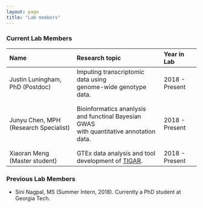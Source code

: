 ```yaml
---
layout: page
title: "Lab members"
---
```



### Current Lab Members

| Name | Research topic | Year in Lab |
| :--- | :---- | :--- |
| Justin Luningham, PhD (Postdoc) | Imputing transcriptomic data using <br> genome-wide genotype data. | 2018 - Present| 
| | |  |
| | |  |
| Junyu Chen, MPH (Research Specialist) | Bioinformatics ananlysis and functinal Bayesian GWAS <br> with quantitative annotation data. | 2018 - Present| 
| | |  |
| | |  |
| Xiaoran Meng (Master student)  | GTEx data analysis and tool development of [TIGAR](https://github.com/yanglab-emory/TIGAR). |2018 - Present| 


### Previous Lab Members

* Sini Nagpal, MS (Summer Intern, 2018). Currently a PhD student at Georgia Tech.

